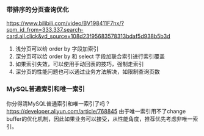 ### 带排序的分页查询优化
https://www.bilibili.com/video/BV198411F7hx/?spm_id_from=333.337.search-card.all.click&vd_source=108d23f95683578313bdaf5d938b5b3d
1. ﻿﻿﻿浅分页可以给 order by 字段加索引
2. ﻿﻿深分页可以给 order by 和 select 字段加联合索引进行索引覆盖
3. ﻿﻿﻿如果索引失效，可以使用手动回表的技巧，强制走索引
4. ﻿﻿深分页的性能问题也可以通过业务方法解决，如限制查询页数 

### MySQL普通索引和唯一索引
你分得清MySQL普通索引和唯一索引了吗？
https://developer.aliyun.com/article/768845
由于唯一索引用不了change buffer的优化机制，因此如果业务可以接受，从性能角度，推荐优先考虑非唯一索引。